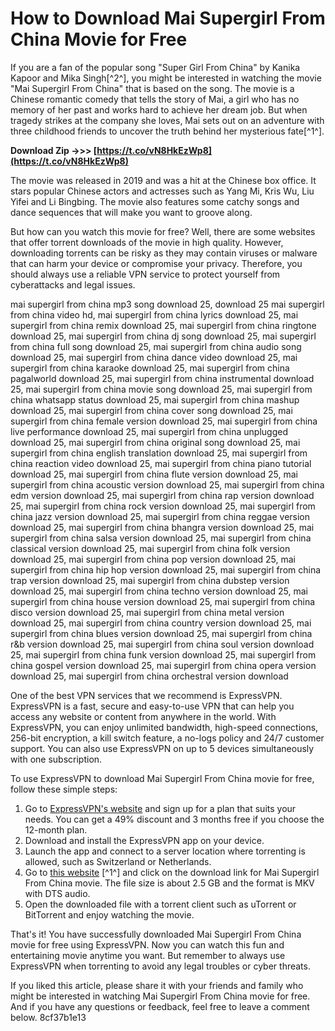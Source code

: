 
 
# How to Download Mai Supergirl From China Movie for Free
 
If you are a fan of the popular song "Super Girl From China" by Kanika Kapoor and Mika Singh[^2^], you might be interested in watching the movie "Mai Supergirl From China" that is based on the song. The movie is a Chinese romantic comedy that tells the story of Mai, a girl who has no memory of her past and works hard to achieve her dream job. But when tragedy strikes at the company she loves, Mai sets out on an adventure with three childhood friends to uncover the truth behind her mysterious fate[^1^].
 
**Download Zip ->>> [https://t.co/vN8HkEzWp8](https://t.co/vN8HkEzWp8)**


 
The movie was released in 2019 and was a hit at the Chinese box office. It stars popular Chinese actors and actresses such as Yang Mi, Kris Wu, Liu Yifei and Li Bingbing. The movie also features some catchy songs and dance sequences that will make you want to groove along.
 
But how can you watch this movie for free? Well, there are some websites that offer torrent downloads of the movie in high quality. However, downloading torrents can be risky as they may contain viruses or malware that can harm your device or compromise your privacy. Therefore, you should always use a reliable VPN service to protect yourself from cyberattacks and legal issues.
 
mai supergirl from china mp3 song download 25,  download 25 mai supergirl from china video hd,  mai supergirl from china lyrics download 25,  mai supergirl from china remix download 25,  mai supergirl from china ringtone download 25,  mai supergirl from china dj song download 25,  mai supergirl from china full song download 25,  mai supergirl from china audio song download 25,  mai supergirl from china dance video download 25,  mai supergirl from china karaoke download 25,  mai supergirl from china pagalworld download 25,  mai supergirl from china instrumental download 25,  mai supergirl from china movie song download 25,  mai supergirl from china whatsapp status download 25,  mai supergirl from china mashup download 25,  mai supergirl from china cover song download 25,  mai supergirl from china female version download 25,  mai supergirl from china live performance download 25,  mai supergirl from china unplugged download 25,  mai supergirl from china original song download 25,  mai supergirl from china english translation download 25,  mai supergirl from china reaction video download 25,  mai supergirl from china piano tutorial download 25,  mai supergirl from china flute version download 25,  mai supergirl from china acoustic version download 25,  mai supergirl from china edm version download 25,  mai supergirl from china rap version download 25,  mai supergirl from china rock version download 25,  mai supergirl from china jazz version download 25,  mai supergirl from china reggae version download 25,  mai supergirl from china bhangra version download 25,  mai supergirl from china salsa version download 25,  mai supergirl from china classical version download 25,  mai supergirl from china folk version download 25,  mai supergirl from china pop version download 25,  mai supergirl from china hip hop version download 25,  mai supergirl from china trap version download 25,  mai supergirl from china dubstep version download 25,  mai supergirl from china techno version download 25,  mai supergirl from china house version download 25,  mai supergirl from china disco version download 25,  mai supergirl from china metal version download 25,  mai supergirl from china country version download 25,  mai supergirl from china blues version download 25,  mai supergirl from china r&b version download 25,  mai supergirl from china soul version download 25,  mai supergirl from china funk version download 25,  mai supergirl from china gospel version download 25,  mai supergirl from china opera version download 25,  mai supergirl from china orchestral version download
 
One of the best VPN services that we recommend is ExpressVPN. ExpressVPN is a fast, secure and easy-to-use VPN that can help you access any website or content from anywhere in the world. With ExpressVPN, you can enjoy unlimited bandwidth, high-speed connections, 256-bit encryption, a kill switch feature, a no-logs policy and 24/7 customer support. You can also use ExpressVPN on up to 5 devices simultaneously with one subscription.
 
To use ExpressVPN to download Mai Supergirl From China movie for free, follow these simple steps:
 
1. Go to [ExpressVPN's website](https://www.expressvpn.com/) and sign up for a plan that suits your needs. You can get a 49% discount and 3 months free if you choose the 12-month plan.
2. Download and install the ExpressVPN app on your device.
3. Launch the app and connect to a server location where torrenting is allowed, such as Switzerland or Netherlands.
4. Go to [this website](https://sofuvecthecowa.wixsite.com/temmileni/post/mai-supergirl-from-china-torrents-video-free-mkv-dts-kickass-video) [^1^] and click on the download link for Mai Supergirl From China movie. The file size is about 2.5 GB and the format is MKV with DTS audio.
5. Open the downloaded file with a torrent client such as uTorrent or BitTorrent and enjoy watching the movie.

That's it! You have successfully downloaded Mai Supergirl From China movie for free using ExpressVPN. Now you can watch this fun and entertaining movie anytime you want. But remember to always use ExpressVPN when torrenting to avoid any legal troubles or cyber threats.
 
If you liked this article, please share it with your friends and family who might be interested in watching Mai Supergirl From China movie for free. And if you have any questions or feedback, feel free to leave a comment below.
 8cf37b1e13
 
